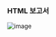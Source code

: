 ### HTML 보고서
![image](https://github.com/hyelight/web/assets/104756433/04ccfe7e-1798-4285-a47c-4b42a306ca68)
